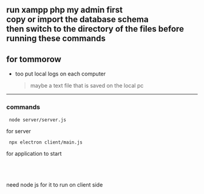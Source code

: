 run xampp php my admin first\
copy or import the database schema\
then switch to the directory of the files before running these commands 
---
## for tommorow
 - too put local logs on each computer
    > maybe a text file that is saved on the local pc

---
### commands
     node server/server.js
for server

     npx electron client/main.js
for application to start

\
\
\
need node js for it to run on client side
